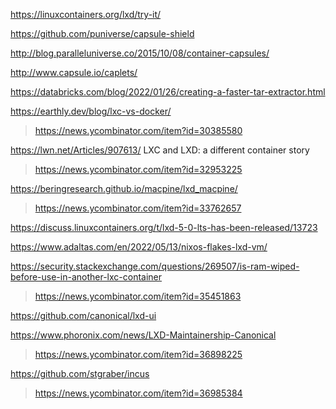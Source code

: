 https://linuxcontainers.org/lxd/try-it/

https://github.com/puniverse/capsule-shield

http://blog.paralleluniverse.co/2015/10/08/container-capsules/

http://www.capsule.io/caplets/

https://databricks.com/blog/2022/01/26/creating-a-faster-tar-extractor.html

https://earthly.dev/blog/lxc-vs-docker/
> https://news.ycombinator.com/item?id=30385580

https://lwn.net/Articles/907613/ LXC and LXD: a different container story
> https://news.ycombinator.com/item?id=32953225

https://beringresearch.github.io/macpine/lxd_macpine/
> https://news.ycombinator.com/item?id=33762657

https://discuss.linuxcontainers.org/t/lxd-5-0-lts-has-been-released/13723

https://www.adaltas.com/en/2022/05/13/nixos-flakes-lxd-vm/

https://security.stackexchange.com/questions/269507/is-ram-wiped-before-use-in-another-lxc-container
> https://news.ycombinator.com/item?id=35451863

https://github.com/canonical/lxd-ui

https://www.phoronix.com/news/LXD-Maintainership-Canonical
> https://news.ycombinator.com/item?id=36898225

https://github.com/stgraber/incus
> https://news.ycombinator.com/item?id=36985384